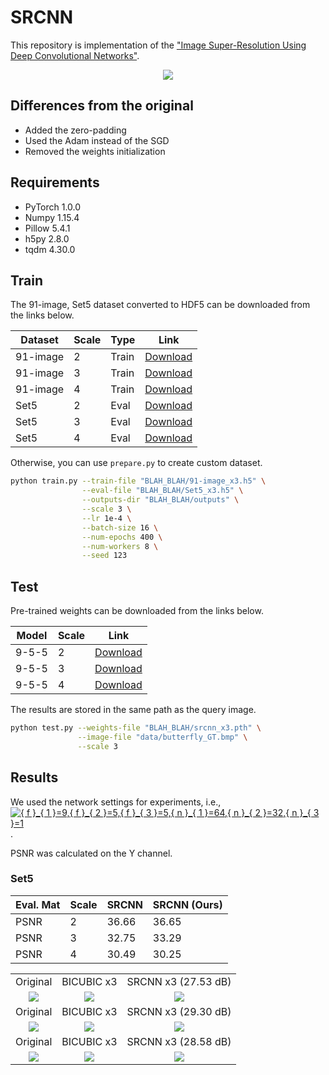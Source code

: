# SRCNN

This repository is implementation of the ["Image Super-Resolution Using Deep Convolutional Networks"](https://github.com/nihal-rao/super-resolution-CNN/blob/master/imgs/structure.png).

<center><img src="./thumbnails/fig1.png"></center>

## Differences from the original

- Added the zero-padding
- Used the Adam instead of the SGD
- Removed the weights initialization

## Requirements

- PyTorch 1.0.0
- Numpy 1.15.4
- Pillow 5.4.1
- h5py 2.8.0
- tqdm 4.30.0

## Train

The 91-image, Set5 dataset converted to HDF5 can be downloaded from the links below.

| Dataset | Scale | Type | Link |
|---------|-------|------|------|
| 91-image | 2 | Train | [Download](https://www.dropbox.com/s/2hsah93sxgegsry/91-image_x2.h5?dl=0) |
| 91-image | 3 | Train | [Download](https://www.dropbox.com/s/curldmdf11iqakd/91-image_x3.h5?dl=0) |
| 91-image | 4 | Train | [Download](https://www.dropbox.com/s/22afykv4amfxeio/91-image_x4.h5?dl=0) |
| Set5 | 2 | Eval | [Download](https://www.dropbox.com/s/r8qs6tp395hgh8g/Set5_x2.h5?dl=0) |
| Set5 | 3 | Eval | [Download](https://www.dropbox.com/s/58ywjac4te3kbqq/Set5_x3.h5?dl=0) |
| Set5 | 4 | Eval | [Download](https://www.dropbox.com/s/0rz86yn3nnrodlb/Set5_x4.h5?dl=0) |

Otherwise, you can use `prepare.py` to create custom dataset.

```bash
python train.py --train-file "BLAH_BLAH/91-image_x3.h5" \
                --eval-file "BLAH_BLAH/Set5_x3.h5" \
                --outputs-dir "BLAH_BLAH/outputs" \
                --scale 3 \
                --lr 1e-4 \
                --batch-size 16 \
                --num-epochs 400 \
                --num-workers 8 \
                --seed 123                
```

## Test

Pre-trained weights can be downloaded from the links below.

| Model | Scale | Link |
|-------|-------|------|
| 9-5-5 | 2 | [Download](https://www.dropbox.com/s/rxluu1y8ptjm4rn/srcnn_x2.pth?dl=0) |
| 9-5-5 | 3 | [Download](https://www.dropbox.com/s/zn4fdobm2kw0c58/srcnn_x3.pth?dl=0) |
| 9-5-5 | 4 | [Download](https://www.dropbox.com/s/pd5b2ketm0oamhj/srcnn_x4.pth?dl=0) |

The results are stored in the same path as the query image.

```bash
python test.py --weights-file "BLAH_BLAH/srcnn_x3.pth" \
               --image-file "data/butterfly_GT.bmp" \
               --scale 3
```

## Results

We used the network settings for experiments, i.e., <a href="https://www.codecogs.com/eqnedit.php?latex={&space;f&space;}_{&space;1&space;}=9,{&space;f&space;}_{&space;2&space;}=5,{&space;f&space;}_{&space;3&space;}=5,{&space;n&space;}_{&space;1&space;}=64,{&space;n&space;}_{&space;2&space;}=32,{&space;n&space;}_{&space;3&space;}=1" target="_blank"><img src="https://latex.codecogs.com/gif.latex?{&space;f&space;}_{&space;1&space;}=9,{&space;f&space;}_{&space;2&space;}=5,{&space;f&space;}_{&space;3&space;}=5,{&space;n&space;}_{&space;1&space;}=64,{&space;n&space;}_{&space;2&space;}=32,{&space;n&space;}_{&space;3&space;}=1" title="{ f }_{ 1 }=9,{ f }_{ 2 }=5,{ f }_{ 3 }=5,{ n }_{ 1 }=64,{ n }_{ 2 }=32,{ n }_{ 3 }=1" /></a>.

PSNR was calculated on the Y channel.

### Set5

| Eval. Mat | Scale | SRCNN | SRCNN (Ours) |
|-----------|-------|-------|--------------|
| PSNR | 2 | 36.66 | 36.65 |
| PSNR | 3 | 32.75 | 33.29 |
| PSNR | 4 | 30.49 | 30.25 |

<table>
    <tr>
        <td><center>Original</center></td>
        <td><center>BICUBIC x3</center></td>
        <td><center>SRCNN x3 (27.53 dB)</center></td>
    </tr>
    <tr>
    	<td>
    		<center><img src="./data/butterfly_GT.bmp""></center>
    	</td>
    	<td>
    		<center><img src="./data/butterfly_GT_bicubic_x3.bmp"></center>
    	</td>
    	<td>
    		<center><img src="./data/butterfly_GT_srcnn_x3.bmp"></center>
    	</td>
    </tr>
    <tr>
        <td><center>Original</center></td>
        <td><center>BICUBIC x3</center></td>
        <td><center>SRCNN x3 (29.30 dB)</center></td>
    </tr>
    <tr>
    	<td>
    		<center><img src="./data/zebra.bmp""></center>
    	</td>
    	<td>
    		<center><img src="./data/zebra_bicubic_x3.bmp"></center>
    	</td>
    	<td>
    		<center><img src="./data/zebra_srcnn_x3.bmp"></center>
    	</td>
    </tr>
    <tr>
        <td><center>Original</center></td>
        <td><center>BICUBIC x3</center></td>
        <td><center>SRCNN x3 (28.58 dB)</center></td>
    </tr>
    <tr>
    	<td>
    		<center><img src="./data/ppt3.bmp""></center>
    	</td>
    	<td>
    		<center><img src="./data/ppt3_bicubic_x3.bmp"></center>
    	</td>
    	<td>
    		<center><img src="./data/ppt3_srcnn_x3.bmp"></center>
    	</td>
    </tr>
</table>
